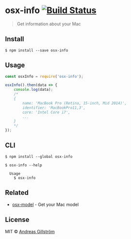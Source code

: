 # osx-info [![Build Status](https://travis-ci.org/gillstrom/osx-info.svg?branch=master)](https://travis-ci.org/gillstrom/osx-info)

> Get information about your Mac


## Install

```
$ npm install --save osx-info
```


## Usage

```js
const osxInfo = require('osx-info');

osxInfo().then(data => {
	console.log(data);
	/*
	{
		name: 'MacBook Pro (Retina, 15-inch, Mid 2014)',
		identifier: 'MacBookPro11,3',
		core: 'Intel Core i7',
		...
	}
	*/
});
```


## CLI

```
$ npm install --global osx-info
```

```
$ osx-info --help

  Usage
    $ osx-info
```


## Related

* [osx-model](https://github.com/kevva/osx-model) - Get your Mac model


## License

MIT © [Andreas Gillström](http://github.com/gillstrom)
